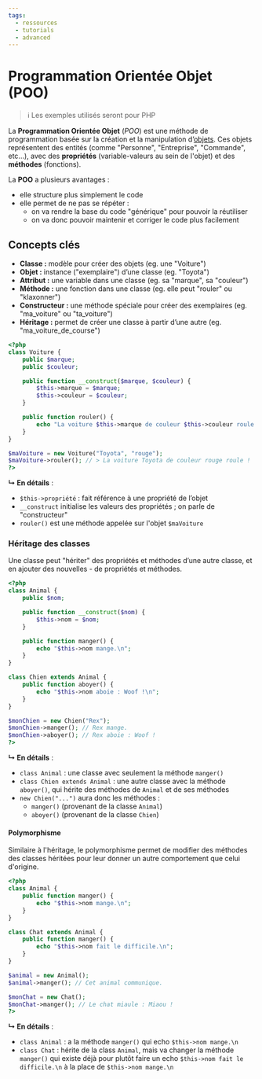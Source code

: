 ```yaml
---
tags:
  - ressources
  - tutorials
  - advanced
---
```


# Programmation Orientée Objet (POO)

> ℹ️ Les exemples utilisés seront pour PHP

La **Programmation Orientée Objet** (_POO_) est une méthode de programmation basée sur la création et la manipulation d’[objets](https://www.php.net/manual/fr/language.oop5.php). Ces objets représentent des entités (comme "Personne", "Entreprise", "Commande", etc...), avec des **propriétés** (variable-valeurs au sein de l'objet) et des **méthodes** (fonctions).

La **POO** a plusieurs avantages :

- elle structure plus simplement le code
- elle permet de ne pas se répéter :
  - on va rendre la base du code "générique" pour pouvoir la réutiliser
  - on va donc pouvoir maintenir et corriger le code plus facilement

## Concepts clés

- **Classe :** modèle pour créer des objets (eg. une "Voiture")
- **Objet :** instance ("exemplaire") d’une classe (eg. "Toyota")
- **Attribut :** une variable dans une classe (eg. sa "marque", sa "couleur")
- **Méthode :** une fonction dans une classe (eg. elle peut "rouler" ou "klaxonner")
- **Constructeur :** une méthode spéciale pour créer des exemplaires (eg. "ma_voiture" ou "ta_voiture")
- **Héritage :** permet de créer une classe à partir d’une autre (eg. "ma_voiture_de_course")

```php
<?php
class Voiture {
    public $marque;
    public $couleur;

    public function __construct($marque, $couleur) {
        $this->marque = $marque;
        $this->couleur = $couleur;
    }

    public function rouler() {
        echo "La voiture $this->marque de couleur $this->couleur roule !\n";
    }
}

$maVoiture = new Voiture("Toyota", "rouge");
$maVoiture->rouler(); // > La voiture Toyota de couleur rouge roule !
?>
```

**↳ En détails** :

- `$this->propriété` : fait référence à une propriété de l’objet
- `__construct` initialise les valeurs des propriétés ; on parle de "constructeur"
- `rouler()` est une méthode appelée sur l'objet `$maVoiture`

### Héritage des classes

Une classe peut "hériter" des propriétés et méthodes d’une autre classe, et en ajouter des nouvelles - de propriétés et méthodes.

```php
<?php
class Animal {
    public $nom;

    public function __construct($nom) {
        $this->nom = $nom;
    }

    public function manger() {
        echo "$this->nom mange.\n";
    }
}

class Chien extends Animal {
    public function aboyer() {
        echo "$this->nom aboie : Woof !\n";
    }
}

$monChien = new Chien("Rex");
$monChien->manger(); // Rex mange.
$monChien->aboyer(); // Rex aboie : Woof !
?>
```

**↳ En détails** :

- `class Animal` : une classe avec seulement la méthode `manger()`
- `class Chien extends Animal` : une autre classe avec la méthode `aboyer()`, qui hérite des méthodes de `Animal` et de ses méthodes
- `new Chien("...")` aura donc les méthodes :
  - `manger()` (provenant de la classe `Animal`)
  - `aboyer()` (provenant de la classe `Chien`)

#### Polymorphisme

Similaire à l'héritage, le polymorphisme permet de modifier des méthodes des classes héritées pour leur donner un autre comportement que celui d'origine.

```php
<?php
class Animal {
    public function manger() {
        echo "$this->nom mange.\n";
    }
}

class Chat extends Animal {
    public function manger() {
        echo "$this->nom fait le difficile.\n";
    }
}

$animal = new Animal();
$animal->manger(); // Cet animal communique.

$monChat = new Chat();
$monChat->manger(); // Le chat miaule : Miaou !
?>
```

**↳ En détails** :

- `class Animal` : a la méthode `manger()` qui echo `$this->nom mange.\n`
- `class Chat` : hérite de la class `Animal`, mais va changer la méthode `manger()` qui existe déjà pour plutôt faire un echo `$this->nom fait le difficile.\n` à la place de `$this->nom mange.\n`
